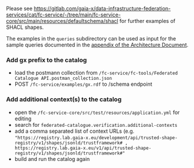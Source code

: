 Please see https://gitlab.com/gaia-x/data-infrastructure-federation-services/cat/fc-service/-/tree/main/fc-service-core/src/main/resources/defaultschema/shacl for further examples of SHACL shapes.

The examples in the `queries` subdirectory can be used as input for the sample queries documented in the [appendix of the Architecture Document](https://gaia-x.gitlab.io/data-infrastructure-federation-services/cat/architecture-document/architecture/catalogue-architecture.html#section-appendix).

### Add gx prefix to the catalog
- load the postmann collection from `/fc-service/fc-tools/Federated Catalogue API.postman_collection.json`
- POST `/fc-service/examples/gx.rdf` to /schema endpoint


### Add additional context(s) to the catalog
- open the `/fc-service-core/src/test/resources/application.yml` for editing
- search for `federated-catalogue.verification.additional-contexts`
- add a comma separated list of context URLs (e.g. `"https://registry.lab.gaia-x.eu/development/api/trusted-shape-registry/v1/shapes/jsonld/trustframework# , https://registry.lab.gaia-x.eu/v1/api/trusted-shape-registry/v1/shapes/jsonld/trustframework#"`
- build and run the catalog again